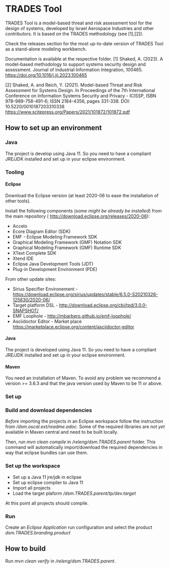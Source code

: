 # TRADES Tool

TRADES Tool is a model-based threat and risk assessment tool for the design of systems, developed by Israel Aerospace Industries and other contributors. It is based on the TRADES methodology (see [1],[2]).


Check the releases section for the most up-to-date version of TRADES Tool as a stand-alone modeling workbench.

Documentation is available at the respective folder.
[1] Shaked, A. (2023). A model-based methodology to support systems security design and assessment. Journal of Industrial Information Integration, 100465. https://doi.org/10.1016/j.jii.2023.100465

[2] Shaked, A. and Reich, Y. (2021). Model-based Threat and Risk Assessment for Systems Design. In Proceedings of the 7th International Conference on Information Systems Security and Privacy - ICISSP, ISBN 978-989-758-491-6; ISSN 2184-4356, pages 331-338. DOI: 10.5220/0010187203310338 https://www.scitepress.org/Papers/2021/101872/101872.pdf

## How to set up an environment

### Java

The project is develop using Java 11.
So you need to have a compliant JRE/JDK installed and set up in your eclipse environment.

### Tooling

#### Eclipse

Download the Eclipse version (at least 2020-06 to ease the installation of other tools).

Install the following components (_some might be already be installed_) from the main repository ( http://download.eclipse.org/releases/2020-06):

* Accelo
* Ecore Diagram Editor (SDK) 
* EMF - Eclipse Modeling Framework SDK
* Graphical Modeling Framework (GMF) Notation SDK
* Graphical Modeling Framework (GMF) Runtime SDK
* XText Complete SDK
* Xtend IDE
* Eclipse Java Development Tools (JDT)
* Plug-in Development Environment (PDE) 

From other update sites:

* Sirius Specifier Environement - https://download.eclipse.org/sirius/updates/stable/6.5.0-S20210326-125830/2020-06/
* Target platform DSL -  http://download.eclipse.org/cbi/tpd/3.0.0-SNAPSHOT/
* EMF Loophole - http://mbarbero.github.io/emf-loophole/
* Asciidoctor Editor - Market place https://marketplace.eclipse.org/content/asciidoctor-editor

#### Java

The project is developed using Java 11.
So you need to have a compliant JRE/JDK installed and set up in your eclipse environment.

#### Maven

You need an installation of Maven.
To avoid any problem we recommend a version >= 3.6.3 and that the java version used by Maven to be 11 or above.


### Set up

### Build and download dependencies

*Before* importing the projects in an Eclipse workspace follow the instruction from _/dsm.oscal.ext/readme.adoc_.
Some of the required libraries are *not yet* available in Maven central and need to be built locally.

Then, run  _mvn clean compile_ in _/releng/dsm.TRADES.parent_ folder.
This command will automatically import/download the required dependencies in way that eclipse bundles can use them.

### Set up the workspace

* Set up a Java 11 jre/jdk in eclipse
* Set up eclipse compiler to Java 11
* Import all projects
* Load the target plaform _/dsm.TRADES.parent/tp/dev.target_

At this point all projects should compile.

### Run

Create an _Eclipse Application_ run configuration and select the product _dsm.TRADES.branding.product_


## How to build

Run _mvn clean verify_ in _/releng/dsm.TRADES.parent_.






